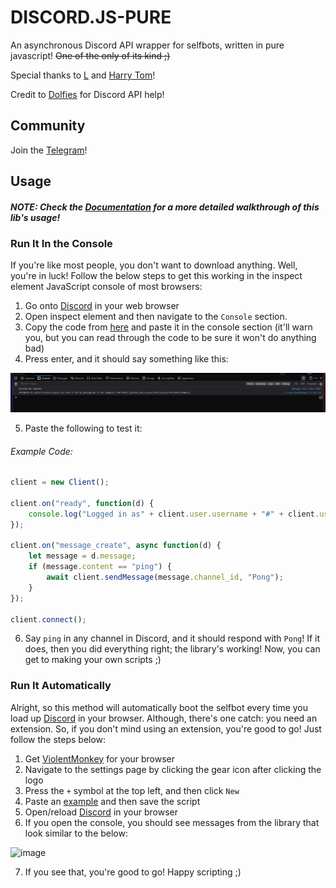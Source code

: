 # DISCORD.JS-PURE
An asynchronous Discord API wrapper for selfbots, written in pure javascript! ~~One of the only of its kind ;)~~

Special thanks to [L](https://github.com/L5050) and [Harry Tom](https://stackoverflow.com/users/14836368/harry-tom)!

Credit to [Dolfies](https://github.com/dolfies) for Discord API help!

## Community
Join the [Telegram](https://t.me/discord_js_pure)!

## Usage
##### NOTE: Check the [Documentation](https://github.com/13-05/discord.js-pure/wiki) for a more detailed walkthrough of this lib's usage!
### Run It In the Console
If you're like most people, you don't want to download anything. Well, you're in luck! Follow the below steps to get this working in the inspect element JavaScript console of most browsers:
1) Go onto [Discord](https://discord.com/app) in your web browser
2) Open inspect element and then navigate to the `Console` section.
3) Copy the code from [here](https://raw.githubusercontent.com/13-05/discord.js-pure/main/console/minified.js) and paste it in the console section (it'll warn you, but you can read through the code to be sure it won't do anything bad)
4) Press enter, and it should say something like this:

![image of inspect console displaying stuff](https://raw.githubusercontent.com/13-05/discord.js-pure/main/images/image.png)

5) Paste the following to test it:
###### Example Code: 
```js
client = new Client();

client.on("ready", function(d) {
    console.log("Logged in as" + client.user.username + "#" + client.user.discriminator)
});

client.on("message_create", async function(d) {
    let message = d.message;
    if (message.content == "ping") {
        await client.sendMessage(message.channel_id, "Pong");
    }
});

client.connect();
```

6) Say `ping` in any channel in Discord, and it should respond with `Pong`! If it does, then you did everything right; the library's working! Now, you can get to making your own scripts ;)

### Run It Automatically
Alright, so this method will automatically boot the selfbot every time you load up [Discord](https://discord.com/app) in your browser. Although, there's one catch: you need an extension. So, if you don't mind using an extension, you're good to go! Just follow the steps below:
1) Get [ViolentMonkey](https://violentmonkey.github.io/) for your browser
2) Navigate to the settings page by clicking the gear icon after clicking the logo
3) Press the `+` symbol at the top left, and then click `New`
4) Paste an [example](https://github.com/13-05/discord.js-pure/tree/main/examples/userscripts) and then save the script
5) Open/reload [Discord](https://discord.com/app) in your browser
6) If you open the console, you should see messages from the library that look similar to the below:

![image](https://user-images.githubusercontent.com/64506392/158729759-e62f079b-ed43-4d8a-966e-9829da85ed39.png)

7) If you see that, you're good to go! Happy scripting ;)
